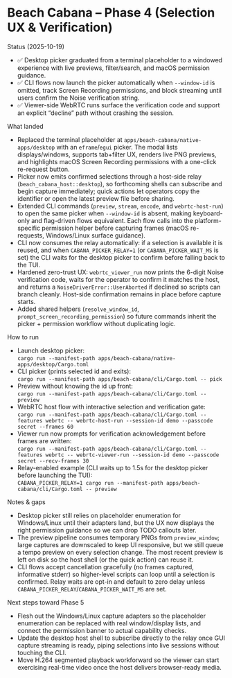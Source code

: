 # Beach Cabana – Phase 4 (Selection UX & Verification)

Status (2025-10-19)
- ✅ Desktop picker graduated from a terminal placeholder to a windowed experience with live previews, filter/search, and macOS permission guidance.
- ✅ CLI flows now launch the picker automatically when `--window-id` is omitted, track Screen Recording permissions, and block streaming until users confirm the Noise verification string.
- ✅ Viewer-side WebRTC runs surface the verification code and support an explicit “decline” path without crashing the session.

What landed
- Replaced the terminal placeholder at `apps/beach-cabana/native-apps/desktop` with an `eframe`/`egui` picker. The modal lists displays/windows, supports tab+filter UX, renders live PNG previews, and highlights macOS Screen Recording permissions with a one-click re-request button.
- Picker now emits confirmed selections through a host-side relay (`beach_cabana_host::desktop`), so forthcoming shells can subscribe and begin capture immediately; quick actions let operators copy the identifier or open the latest preview file before sharing.
- Extended CLI commands (`preview`, `stream`, `encode`, and `webrtc-host-run`) to open the same picker when `--window-id` is absent, making keyboard-only and flag-driven flows equivalent. Each flow calls into the platform-specific permission helper before capturing frames (macOS re-requests, Windows/Linux surface guidance).
- CLI now consumes the relay automatically: if a selection is available it is reused, and when `CABANA_PICKER_RELAY=1` (or `CABANA_PICKER_WAIT_MS` is set) the CLI waits for the desktop picker to confirm before falling back to the TUI.
- Hardened zero-trust UX: `webrtc_viewer_run` now prints the 6-digit Noise verification code, waits for the operator to confirm it matches the host, and returns a `NoiseDriverError::UserAborted` if declined so scripts can branch cleanly. Host-side confirmation remains in place before capture starts.
- Added shared helpers (`resolve_window_id`, `prompt_screen_recording_permission`) so future commands inherit the picker + permission workflow without duplicating logic.

How to run
- Launch desktop picker: \
  `cargo run --manifest-path apps/beach-cabana/native-apps/desktop/Cargo.toml`
- CLI picker (prints selected id and exits): \
  `cargo run --manifest-path apps/beach-cabana/cli/Cargo.toml -- pick`
- Preview without knowing the id up front: \
  `cargo run --manifest-path apps/beach-cabana/cli/Cargo.toml -- preview`
- WebRTC host flow with interactive selection and verification gate: \
  `cargo run --manifest-path apps/beach-cabana/cli/Cargo.toml --features webrtc -- webrtc-host-run --session-id demo --passcode secret --frames 60`
- Viewer run now prompts for verification acknowledgement before frames are written: \
  `cargo run --manifest-path apps/beach-cabana/cli/Cargo.toml --features webrtc -- webrtc-viewer-run --session-id demo --passcode secret --recv-frames 30`
- Relay-enabled example (CLI waits up to 1.5s for the desktop picker before launching the TUI): \
  `CABANA_PICKER_RELAY=1 cargo run --manifest-path apps/beach-cabana/cli/Cargo.toml -- preview`

Notes & gaps
- Desktop picker still relies on placeholder enumeration for Windows/Linux until their adapters land, but the UX now displays the right permission guidance so we can drop TODO callouts later.
- The preview pipeline consumes temporary PNGs from `preview_window`; large captures are downscaled to keep UI responsive, but we still queue a tempo preview on every selection change. The most recent preview is left on disk so the host shell (or the quick action) can reuse it.
- CLI flows accept cancellation gracefully (no frames captured, informative stderr) so higher-level scripts can loop until a selection is confirmed. Relay waits are opt-in and default to zero delay unless `CABANA_PICKER_RELAY`/`CABANA_PICKER_WAIT_MS` are set.

Next steps toward Phase 5
- Flesh out the Windows/Linux capture adapters so the placeholder enumeration can be replaced with real window/display lists, and connect the permission banner to actual capability checks.
- Update the desktop host shell to subscribe directly to the relay once GUI capture streaming is ready, piping selections into live sessions without touching the CLI.
- Move H.264 segmented playback workforward so the viewer can start exercising real-time video once the host delivers browser-ready media.
